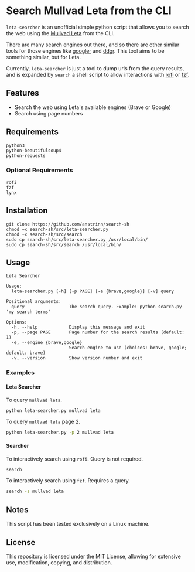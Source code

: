 # Search Mullvad Leta from the CLI

`leta-searcher` is an unofficial simple python script that allows you to search the web using the [Mullvad Leta](https://leta.mullvad.net/) from the CLI.

There are many search engines out there, and so there are other similar tools for those engines like [googler](https://github.com/jarun/googler) and [ddgr](https://github.com/jarun/ddgr). This tool aims to be something similar, but for Leta.

Currently, `leta-searcher` is just a tool to dump urls from the query results, and is expanded by `search` a shell script to allow interactions with [rofi](https://github.com/davatorium/rofi) or [fzf](https://github.com/junegunn/fzf).

## Features

- Search the web using Leta's available engines (Brave or Google)
- Search using page numbers

## Requirements

```
python3
python-beautifulsoup4
python-requests
```

### Optional Requirements

```
rofi
fzf
lynx
```

## Installation

```
git clone https://github.com/anstrinn/search-sh
chmod +x search-sh/src/leta-searcher.py
chmod +x search-sh/src/search
sudo cp search-sh/src/leta-searcher.py /usr/local/bin/
sudo cp search-sh/src/search /usr/local/bin/
```

## Usage

```
Leta Searcher

Usage:
  leta-searcher.py [-h] [-p PAGE] [-e {brave,google}] [-v] query

Positional arguments:
  query                 The search query. Example: python search.py 'my search terms'

Options:
  -h, --help            Display this message and exit
  -p, --page PAGE       Page number for the search results (default: 1)
  -e, --engine {brave,google}
                        Search engine to use (choices: brave, google; default: brave)
  -v, --version         Show version number and exit
```

### Examples

#### Leta Searcher

To query `mullvad leta`.

```bash
python leta-searcher.py mullvad leta
```

To query `mullvad leta` page 2.

```bash
python leta-searcher.py -p 2 mullvad leta
```

#### Searcher

To interactively search using `rofi`. Query is not required.

```bash
search
```

To interactively search using `fzf`. Requires a query.

```bash
search -s mullvad leta
```

## Notes

This script has been tested exclusively on a Linux machine.

## License

This repository is licensed under the MIT License, allowing for extensive use, modification, copying, and distribution.
